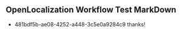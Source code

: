 ## OpenLocalization Workflow Test MarkDown
* 481bdf5b-ae08-4252-a448-3c5e0a9284c9 
thanks!<!--HONumber=Mar16_HO4-->
